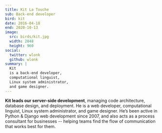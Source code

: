 ```yaml
---
title: Kit La Touche
sub: Back-end developer
bird: kit
date: 2016-04-18
end: 2020-10-13
image:
  src: birds/kit.jpg
  width: 2048
  height: 960
social:
  twitter: wlonk
  github: wlonk
summary: |
  Kit
  is a back-end developer,
  computational linguist,
  Linux system administrator,
  and game designer.
---
```


**Kit leads our server-side development**,
managing code architecture,
database design,
and deployment.
He is a web developer,
computational linguist,
Linux system administrator,
and game designer.
He’s been active in
Python & Django web development since 2007,
and also acts as a process consultant for businesses --
helping teams find the flow of communication
that works best for them.
